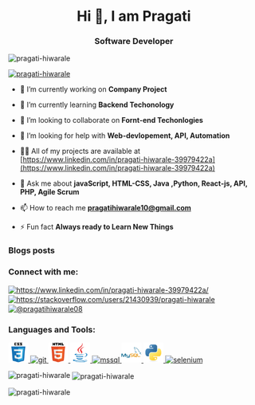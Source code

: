 <h1 align="center">Hi 👋, I am Pragati</h1>
<h3 align="center">Software Developer</h3>

<p align="left"> <img src="https://komarev.com/ghpvc/?username=pragati-hiwarale&label=Profile%20views&color=0e75b6&style=flat" alt="pragati-hiwarale" /> </p>

<p align="left"> <a href="https://github.com/ryo-ma/github-profile-trophy"><img src="https://github-profile-trophy.vercel.app/?username=pragati-hiwarale" alt="pragati-hiwarale" /></a> </p>

- 🔭 I’m currently working on **Company Project**

- 🌱 I’m currently learning **Backend Techonology**

- 👯 I’m looking to collaborate on **Fornt-end Techonlogies**

- 🤝 I’m looking for help with **Web-devlopement, API, Automation**

- 👨‍💻 All of my projects are available at [https://www.linkedin.com/in/pragati-hiwarale-39979422a](https://www.linkedin.com/in/pragati-hiwarale-39979422a)

- 💬 Ask me about **javaScript, HTML-CSS, Java ,Python, React-js, API, PHP, Agile Scrum**

- 📫 How to reach me **pragatihiwarale10@gmail.com**

- ⚡ Fun fact **Always ready to Learn New Things**

### Blogs posts
<!-- BLOG-POST-LIST:START -->
<!-- BLOG-POST-LIST:END -->

<h3 align="left">Connect with me:</h3>
<p align="left">
<a href="https://linkedin.com/in/https://www.linkedin.com/in/pragati-hiwarale-39979422a/" target="blank"><img align="center" src="https://raw.githubusercontent.com/rahuldkjain/github-profile-readme-generator/master/src/images/icons/Social/linked-in-alt.svg" alt="https://www.linkedin.com/in/pragati-hiwarale-39979422a/" height="30" width="40" /></a>
<a href="https://stackoverflow.com/users/https://stackoverflow.com/users/21430939/pragati-hiwarale" target="blank"><img align="center" src="https://raw.githubusercontent.com/rahuldkjain/github-profile-readme-generator/master/src/images/icons/Social/stack-overflow.svg" alt="https://stackoverflow.com/users/21430939/pragati-hiwarale" height="30" width="40" /></a>
<a href="https://medium.com/@pragatihiwarale08" target="blank"><img align="center" src="https://raw.githubusercontent.com/rahuldkjain/github-profile-readme-generator/master/src/images/icons/Social/medium.svg" alt="@pragatihiwarale08" height="30" width="40" /></a>
</p>

<h3 align="left">Languages and Tools:</h3>
<p align="left"> <a href="https://www.w3schools.com/css/" target="_blank" rel="noreferrer"> <img src="https://raw.githubusercontent.com/devicons/devicon/master/icons/css3/css3-original-wordmark.svg" alt="css3" width="40" height="40"/> </a> <a href="https://git-scm.com/" target="_blank" rel="noreferrer"> <img src="https://www.vectorlogo.zone/logos/git-scm/git-scm-icon.svg" alt="git" width="40" height="40"/> </a> <a href="https://www.w3.org/html/" target="_blank" rel="noreferrer"> <img src="https://raw.githubusercontent.com/devicons/devicon/master/icons/html5/html5-original-wordmark.svg" alt="html5" width="40" height="40"/> </a> <a href="https://www.java.com" target="_blank" rel="noreferrer"> <img src="https://raw.githubusercontent.com/devicons/devicon/master/icons/java/java-original.svg" alt="java" width="40" height="40"/> </a> <a href="https://www.microsoft.com/en-us/sql-server" target="_blank" rel="noreferrer"> <img src="https://www.svgrepo.com/show/303229/microsoft-sql-server-logo.svg" alt="mssql" width="40" height="40"/> </a> <a href="https://www.mysql.com/" target="_blank" rel="noreferrer"> <img src="https://raw.githubusercontent.com/devicons/devicon/master/icons/mysql/mysql-original-wordmark.svg" alt="mysql" width="40" height="40"/> </a> <a href="https://www.python.org" target="_blank" rel="noreferrer"> <img src="https://raw.githubusercontent.com/devicons/devicon/master/icons/python/python-original.svg" alt="python" width="40" height="40"/> </a> <a href="https://www.selenium.dev" target="_blank" rel="noreferrer"> <img src="https://raw.githubusercontent.com/detain/svg-logos/780f25886640cef088af994181646db2f6b1a3f8/svg/selenium-logo.svg" alt="selenium" width="40" height="40"/> </a> </p>

<p><img align="left" src="https://github-readme-stats.vercel.app/api/top-langs?username=pragati-hiwarale&show_icons=true&locale=en&layout=compact" alt="pragati-hiwarale" /></p>

<p>&nbsp;<img align="center" src="https://github-readme-stats.vercel.app/api?username=pragati-hiwarale&show_icons=true&locale=en" alt="pragati-hiwarale" /></p>

<p><img align="center" src="https://github-readme-streak-stats.herokuapp.com/?user=pragati-hiwarale&" alt="pragati-hiwarale" /></p>
